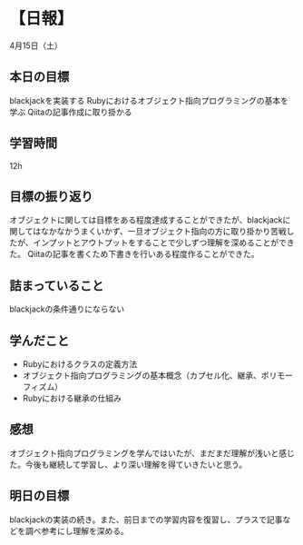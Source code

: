 # 【日報】
4月15日（土）
## 本日の目標
blackjackを実装する
Rubyにおけるオブジェクト指向プログラミングの基本を学ぶ
Qiitaの記事作成に取り掛かる
## 学習時間
12h
## 目標の振り返り
オブジェクトに関しては目標をある程度達成することができたが、blackjackに関してはなかなかうまくいかず、一旦オブジェクト指向の方に取り掛かり苦戦したが、インプットとアウトプットをすることで少しずつ理解を深めることができた。
Qiitaの記事を書くため下書きを行いある程度作ることができた。
## 詰まっていること
blackjackの条件通りにならない
## 学んだこと
- Rubyにおけるクラスの定義方法
- オブジェクト指向プログラミングの基本概念（カプセル化、継承、ポリモーフィズム）
- Rubyにおける継承の仕組み
## 感想
オブジェクト指向プログラミングを学んではいたが、まだまだ理解が浅いと感じた。今後も継続して学習し、より深い理解を得ていきたいと思う。
## 明日の目標
blackjackの実装の続き。また、前日までの学習内容を復習し、プラスで記事などを調べ参考にし理解を深める。
